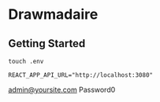 # Drawmadaire

## Getting Started

```
touch .env

REACT_APP_API_URL="http://localhost:3080"
```

admin@yoursite.com
Password0